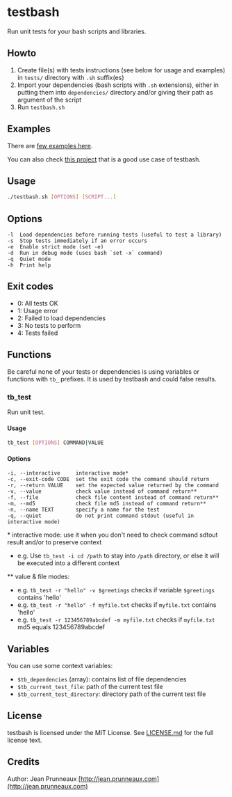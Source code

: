 # testbash
Run unit tests for your bash scripts and libraries.

## Howto
1. Create file(s) with tests instructions (see below for usage and examples) in `tests/` directory with `.sh` suffix(es)
2. Import your dependencies (bash scripts with `.sh` extensions), either in putting them into `dependencies/` directory
and/or giving their path as argument of the script
3. Run `testbash.sh`

## Examples
There are [few examples here](examples/).

You can also check [this project](https://github.com/pruje/libbash-tests) that is a good use case of testbash.

## Usage
```bash
./testbash.sh [OPTIONS] [SCRIPT...]
```

## Options
```
-l  Load dependencies before running tests (useful to test a library)
-s  Stop tests immediately if an error occurs
-e  Enable strict mode (set -e)
-d  Run in debug mode (uses bash `set -x` command)
-q  Quiet mode
-h  Print help
```

## Exit codes
- 0: All tests OK
- 1: Usage error
- 2: Failed to load dependencies
- 3: No tests to perform
- 4: Tests failed

## Functions
Be careful none of your tests or dependencies is using variables or functions with `tb_` prefixes.
It is used by testbash and could false results.

### tb_test
Run unit test.

#### Usage
```bash
tb_test [OPTIONS] COMMAND|VALUE
```

#### Options
```
-i, --interactive     interactive mode*
-c, --exit-code CODE  set the exit code the command should return
-r, --return VALUE    set the expected value returned by the command
-v, --value           check value instead of command return**
-f, --file            check file content instead of command return**
-m, --md5             check file md5 instead of command return**
-n, --name TEXT       specify a name for the test
-q, --quiet           do not print command stdout (useful in interactive mode)
```

\*  interactive mode: use it when you don't need to check command sdtout result and/or to preserve context
- e.g. Use `tb_test -i cd /path` to stay into `/path` directory, or else it will be executed into a different context

\** value & file modes:
- e.g. `tb_test -r "hello" -v $greetings` checks if variable `$greetings` contains 'hello'
- e.g. `tb_test -r "hello" -f myfile.txt` checks if `myfile.txt` contains 'hello'
- e.g. `tb_test -r 123456789abcdef -m myfile.txt` checks if `myfile.txt` md5 equals 123456789abcdef

## Variables
You can use some context variables:
- `$tb_dependencies` (array): contains list of file dependencies
- `$tb_current_test_file`: path of the current test file
- `$tb_current_test_directory`: directory path of the current test file

## License
testbash is licensed under the MIT License. See [LICENSE.md](LICENSE.md) for the full license text.

## Credits
Author: Jean Prunneaux [http://jean.prunneaux.com](http://jean.prunneaux.com)
